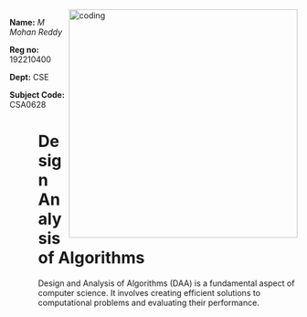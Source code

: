 
  <img align="right" alt ="coding" width="400" src="https://cdn.dribbble.com/users/1292677/screenshots/6139167/avento.gif">
<p ><b>Name:</b><i> M Mohan Reddy  </i></p>
<p ><b>Reg no:</b> 192210400 </p>
<p ><b>Dept:</b> CSE </p>
<p> <b> Subject Code: </b> CSA0628</p>


  <div style="max-width: 500px; margin-left: 50px;">
  <H1> Design Analysis of Algorithms </H1>
    <P>Design and Analysis of Algorithms (DAA) is a fundamental aspect of computer science. It involves creating efficient solutions to computational problems and evaluating their performance. </P>
  </div>
